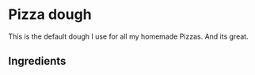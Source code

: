 
# Pizza dough
This is the default dough I use for all my homemade Pizzas. And its great.

## Ingredients 
